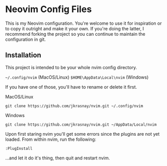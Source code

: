 # Neovim Config Files

This is my Neovim configuration. You're welcome to use it for inspiration or to
copy it outright and make it your own. If you're doing the latter, I recommend
forking the project so you can continue to maintain the configuration in git.


## Installation

This project is intended to be your whole nvim config directory.

`~/.config/nvim` (MacOS/Linux)
`$HOME\AppData\Local\nvim` (Windows)

If you have one of those, you'll have to rename or delete it first.

MacOS/Linux

```
git clone https://github.com/jkrasnay/nvim.git ~/.config/nvim
```

Windows

```
git clone https://github.com/jkrasnay/nvim.git ~/AppData/Local/nvim
```

Upon first staring nvim you'll get some errors since the plugins are not yet
loaded. From within nvim, run the following:

```
:PlugInstall
```

...and let it do it's thing, then quit and restart nvim.
